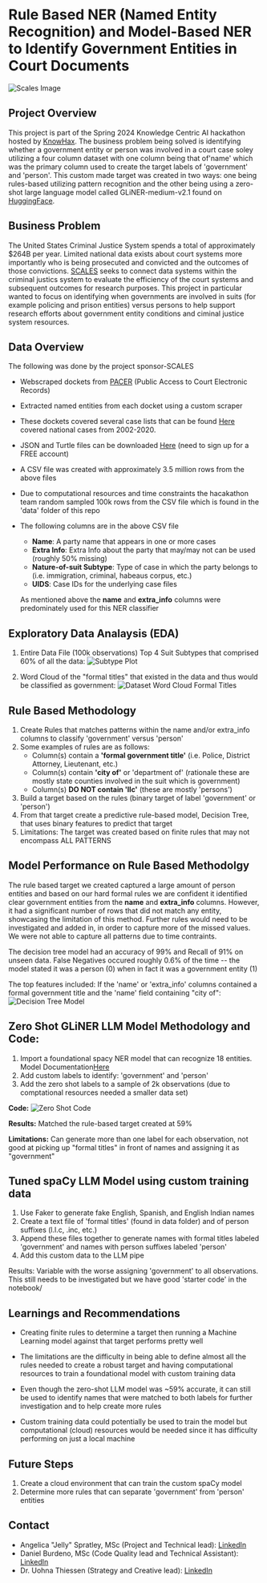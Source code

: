 #  Rule Based NER (Named Entity Recognition) and Model-Based NER to Identify Government Entities in Court Documents 

![Scales Image](https://encrypted-tbn0.gstatic.com/images?q=tbn:ANd9GcQ9BuuBm9yde57NFzqLRk611_ZRyJZ6CDe2n4yl802eOQ&s)

## Project Overview
This project is part of the Spring 2024 Knowledge Centric AI hackathon hosted by [KnowHax](https://www.knowhax.com/).  The business problem being solved is identifying whether a government entity or person was involved in a court case soley utilizing a four column dataset with one column being that of'name' which was the primary column used to create the target labels of 'government' and 'person'.  This custom made target was created in two ways:  one being rules-based utilizing pattern recognition and the other being using a zero-shot large language model called GLiNER-medium-v2.1 found on [HuggingFace](https://huggingface.co/spaces/tomaarsen/gliner_medium-v2.1).  

## Business Problem
The United States Criminal Justice System spends a total of approximately $264B per year.  Limited national data exists about court systems more importantly who is being prosecuted and convicted and the outcomes of those convictions.  [SCALES](https://docs.scales-okn.org/nlp/) seeks to connect data systems within the criminal justics system to evaluate the efficiency of the court systems and subsequent outcomes for research purposes. This project in particular wanted to focus on identifying when governments are involved in suits (for example policing and prison entities) versus persons to help support research efforts about government entity conditions and ciminal justice system resources.   

## Data Overview 
The following was done by the project sponsor-SCALES
- Webscraped dockets from [PACER](https://pacer.uscourts.gov/) (Public Access to Court Electronic Records)
- Extracted named entities from each docket using a custom scraper
- These dockets covered several case lists that can be found [Here](https://docs.scales-okn.org/rdf/) covered national cases from 2002-2020.
- JSON and Turtle files can be downloaded [Here](http://scalesokndata.ci.northwestern.edu/#/home) (need to sign up for a FREE account)
- A CSV file was created with approximately 3.5 million rows from the above files
- Due to computational resources and time constraints the hacakathon team random sampled 100k rows from the CSV file which is found in the 'data' folder of this repo
- The following columns are in the above CSV file
     - **Name**:  A party name that appears in one or more cases
     - **Extra Info**:  Extra Info about the party that may/may not can be used (roughly 50% missing)
     - **Nature-of-suit Subtype**:  Type of case in which the party belongs to (i.e. immigration, criminal, habeaus corpus, etc.)
     - **UIDS**:  Case IDs for the underlying case files
  
  As mentioned above the **name** and **extra_info** columns were predominately used for this NER classifier

## Exploratory Data Analaysis (EDA) 
1. Entire Data File (100k observations) Top 4 Suit Subtypes that comprised 60% of all the data:
![Subtype Plot](images/subtype_countplot.png)

2. Word Cloud of the "formal titles" that existed in the data and thus would be classified as government:
![Dataset Word Cloud Formal Titles](images/df_wordcloud.png)

## Rule Based Methodology 
1. Create Rules that matches patterns within the name and/or extra_info columns to classify 'government' versus 'person'
2. Some examples of rules are as follows:
   - Column(s) contain a **'formal government title'** (i.e. Police, District Attorney, Lieutenant, etc.)
   - Column(s) contain **'city of'** or 'department of' (rationale these are mostly state counties involved in the suit which is government)
   - Column(s) **DO NOT contain 'llc'** (these are mostly 'persons')
3. Build a target based on the rules (binary target of label 'government' or 'person')
4. From that target create a predictive rule-based model, Decision Tree, that uses binary features to predict that target
5. Limitations:  The target was created based on finite rules that may not encompass ALL PATTERNS

## Model Performance on Rule Based Methodolgy
The rule based target we created captured a large amount of person entities and based on our hard formal rules we are confident it identified clear government entities from the **name** and **extra_info** columns. However, it had a significant number of rows that did not match any entity, showcasing the limitation of this method. Further rules would need to be investigated and added in, in order to capture more of the missed values. We were not able to capture all patterns due to time contraints.  

The decision tree model had an accuracy of 99% and Recall of 91% on unseen data.  False Negatives occured roughly 0.6% of the time -- the model stated it was a person (0) when in fact it was a government entity (1)

The top features included:  If the 'name' or 'extra_info' columns contained a formal government title and the 'name' field containing "city of":
![Decision Tree Model](images/decision_tree_shortened.png)

## Zero Shot GLiNER LLM Model Methodology and Code: 
1.  Import a foundational spacy NER model that can recognize 18 entities.  Model Documentation[Here](https://spacy.io/models/en#en_core_web_sm)
2.  Add custom labels to identify: 'government' and 'person'
3.  Add the zero shot labels to a sample of 2k observations (due to comptational resources needed a smaller data set)

**Code:** ![Zero Shot Code](images/zeroshotmodel_code.png)

**Results:**  Matched the rule-based target created at 59%

**Limitations:**  Can generate more than one label for each observation, not good at picking up "formal titles" in front of names and assigning it as "government" 

## Tuned spaCy LLM Model using custom training data 
1.  Use Faker to generate fake English, Spanish, and English Indian names
2.  Create a text file of 'formal titles' (found in data folder) and of person suffixes (l.l.c, .inc, etc.)
3.  Append these files together to generate names with formal titles labeled 'government' and names with person suffixes labeled 'person'
4.  Add this custom data to the LLM pipe

Results: Variable with the worse assigning 'government' to all observations.  This still needs to be investigated but we have good 'starter code' in the notebook/  

## Learnings and Recommendations 
- Creating finite rules to determine a target then running a Machine Learning model against that target performs pretty well 

- The limitations are the difficulty in being able to define almost all the rules needed to create a robust target and having computational resources to train a foundational model with custom training data  

- Even though the zero-shot LLM model was ~59% accurate, it can still be used to identify names that were matched to both labels for further investigation and to help create more rules 

- Custom training data could potentially be used to train the model but computational (cloud) resources would be needed since it has difficulty performing on just a local machine 

## Future Steps 
1.  Create a cloud environment that can train the custom spaCy model
2.  Determine more rules that can separate 'government' from 'person' entities 

## Contact
- Angelica "Jelly" Spratley, MSc (Project and Technical lead):  [LinkedIn](https://www.linkedin.com/in/angelicaspratley/)
- Daniel Burdeno, MSc (Code Quality lead and Technical Assistant):  [LinkedIn](https://www.linkedin.com/in/daniel-burdeno/)
- Dr. Uohna Thiessen (Strategy and Creative lead):  [LinkedIn](https://www.linkedin.com/in/druohna-datascientist/) 
